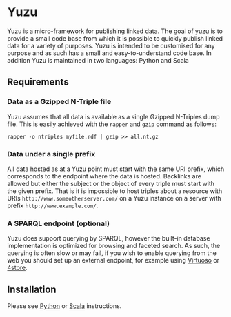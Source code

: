 Yuzu
====

Yuzu is a micro-framework for publishing linked data. The goal of yuzu is to provide a small
code base from which it is possible to quickly publish linked data for a variety of purposes.
Yuzu is intended to be customised for any purpose and as such has a small and easy-to-understand
code base. In addition Yuzu is maintained in two languages: Python and Scala

Requirements
------------

### Data as a Gzipped N-Triple file

Yuzu assumes that all data is available as a single Gzipped N-Triples dump file. This is easily
achieved with the `rapper` and `gzip` command as follows:

    rapper -o ntriples myfile.rdf | gzip >> all.nt.gz

### Data under a single prefix

All data hosted as at a Yuzu point must start with the same URI prefix, which 
corresponds to the endpoint where the data is hosted. Backlinks are allowed but
either the subject or the object of every triple must start with the given prefix.
That is it is impossible to host triples about a resource with URIs 
`http://www.someotherserver.com/` on a Yuzu instance on a server with prefix
`http://www.example.com/`.

### A SPARQL endpoint (optional)

Yuzu does support querying by SPARQL, however the built-in database implementation
is optimized for browsing and faceted search. As such, the querying is often slow
or may fail, if you wish to enable querying from the web you should set up an 
external endpoint, for example using [Virtuoso](http://virtuoso.openlinksw.com/)
or [4store](http://4store.org/).

Installation
------------

Please see [Python](python/README.md) or [Scala](scala/README.md) instructions.
